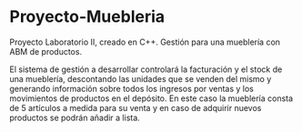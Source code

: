 # Proyecto-Muebleria
Proyecto Laboratorio II, creado en C++. Gestión para una mueblería con ABM de productos.

El sistema de gestión a desarrollar controlará la facturación y el stock de una mueblería, descontando las unidades que se venden del mismo y generando información sobre todos los ingresos por ventas y los movimientos de productos en el depósito. 
En este caso la mueblería consta de 5 artículos a medida para su venta y en caso de adquirir nuevos productos se podrán añadir a lista.
